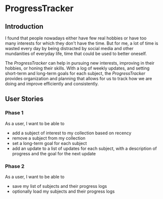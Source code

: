 # ProgressTracker 

## Introduction

I found that people nowadays either have few real hobbies or have too many interests for which they don't have the 
time. But for me, a lot of time is wasted every day by being distracted by social media and other mundanities of 
everyday life, time that could be used to better oneself.

The *ProgressTracker* can help in pursuing new interests, improving in their hobbies, or honing their skills. With a
log of weekly updates, and setting short-term and long-term goals for each subject, the *ProgressTracker* provides
organization and planning that allows for us to track how we are doing and improve efficiently and consistently.


## User Stories

### Phase 1

As a user, I want to be able to
- add a subject of interest to my collection based on recency
- remove a subject from my collection
-  set a long-term goal for each subject
- add an update to a list of updates for each subject, with a description of progress and the goal for the next 
update


### Phase 2

As a user, I want to be able to
- save my list of subjects and their progress logs 
- optionally load my subjects and their progress logs